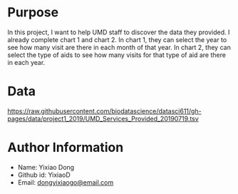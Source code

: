 # Purpose
In this project, I want to help UMD staff to discover the data they provided. I already complete chart 1 and chart 2. In chart 1, they can select the year to see how many visit are there in each month of that year. In chart 2, they can select the type of aids to see how many visits for that type of aid are there in each year.  


# Data
https://raw.githubusercontent.com/biodatascience/datasci611/gh-pages/data/project1_2019/UMD_Services_Provided_20190719.tsv

# Author Information
* Name: Yixiao Dong
* Github id: YixiaoD
* Email: dongyixiaogo@email.com
